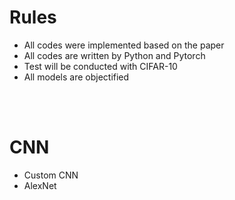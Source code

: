# Rules

- All codes were implemented based on the paper
- All codes are written by Python and Pytorch
- Test will be conducted with CIFAR-10
- All models are objectified

<br><br>

# CNN
- Custom CNN
- AlexNet


